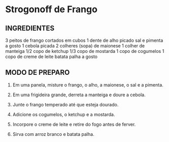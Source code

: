 # **Strogonoff de Frango**

## INGREDIENTES

3 peitos de frango cortados em cubos
1 dente de alho picado
sal e pimenta a gosto
1 cebola picada
2 colheres (sopa) de maionese
1 colher de manteiga
1/2 copo de ketchup
1/3 copo de mostarda
1 copo de cogumelos
1 copo de creme de leite
batata palha a gosto

## MODO DE PREPARO

1. Em uma panela, misture o frango, o alho, a maionese, o sal e a pimenta.

2. Em uma frigideira grande, derreta a manteiga e doure a cebola.

3. Junte o frango temperado até que esteja dourado.

4. Adicione os cogumelos, o ketchup e a mostarda.

5. Incorpore o creme de leite e retire do fogo antes de ferver.

6. Sirva com arroz branco e batata palha.



